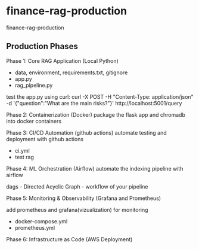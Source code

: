 # finance-rag-production
finance-rag-production


## Production Phases

Phase 1: Core RAG Application (Local Python)
- data, environment, requirements.txt, gitignore
- app.py
- rag_pipeline.py

test the app.py using curl:
curl -X POST -H "Content-Type: application/json" -d '{"question":"What are the main risks?"}' http://localhost:5001/query



Phase 2: Containerization (Docker)
package the flask app and chromadb into docker containers




Phase 3: CI/CD Automation (github actions)
automate testing and deployment with github actions

- ci.yml
- test rag


Phase 4: ML Orchestration (Airflow)
automate the indexing pipeline with airflow

dags - Directed Acyclic Graph - workflow of your pipeline


Phase 5: Monitoring & Observability (Grafana and Prometheus)

add prometheus and grafana(vizualization) for monitoring

- docker-compose.yml
- prometheus.yml

Phase 6: Infrastructure as Code (AWS Deployment)
